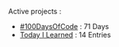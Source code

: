 Active projects :

- [#100DaysOfCode](https://github.com/narze/100daysofcode) : 71 Days
- [Today I Learned](https://github.com/narze/til) : 14 Entries

